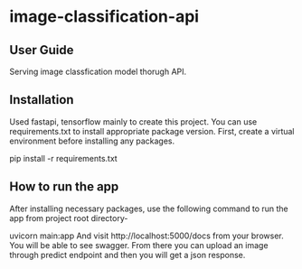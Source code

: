 # image-classification-api
 
## User Guide
Serving image classfication model thorugh API.

## Installation
Used fastapi, tensorflow mainly to create this project. You can use requirements.txt to install appropriate package version. First, create a virtual environment before installing any packages.

pip install -r requirements.txt


## How to run the app
After installing necessary packages, use the following command to run the app from project root directory-

uvicorn main:app 
And visit http://localhost:5000/docs from your browser. You will be able to see swagger. From there you can upload an image through predict endpoint and then you will get a json response.